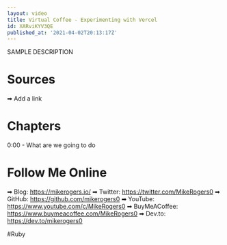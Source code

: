 ```yaml
---
layout: video
title: Virtual Coffee - Experimenting with Vercel
id: XARviKYV3QE
published_at: '2021-04-02T20:13:17Z'
---
```

SAMPLE DESCRIPTION

# Sources

➡ Add a link

# Chapters

0:00 -  What are we going to do

# Follow Me Online

➡ Blog: https://mikerogers.io/
➡ Twitter: https://twitter.com/MikeRogers0
➡ GitHub: https://github.com/mikerogers0
➡ YouTube: https://www.youtube.com/c/MikeRogers0
➡ BuyMeACoffee: https://www.buymeacoffee.com/MikeRogers0
➡ Dev.to: https://dev.to/mikerogers0

#Ruby